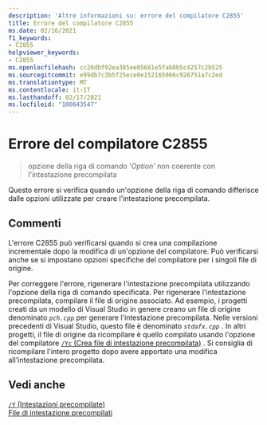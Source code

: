 ```yaml
---
description: 'Altre informazioni su: errore del compilatore C2855'
title: Errore del compilatore C2855
ms.date: 02/16/2021
f1_keywords:
- C2855
helpviewer_keywords:
- C2855
ms.openlocfilehash: cc26dbf92ea385ee05681e5fab8b5c4257c2b525
ms.sourcegitcommit: e99db7c3b5f25ece0e152165066c926751a7c2ed
ms.translationtype: MT
ms.contentlocale: it-IT
ms.lasthandoff: 02/17/2021
ms.locfileid: "100643547"
---
```

# <a name="compiler-error-c2855"></a>Errore del compilatore C2855

> opzione della riga di comando '*Option*' non coerente con l'intestazione precompilata

Questo errore si verifica quando un'opzione della riga di comando differisce dalle opzioni utilizzate per creare l'intestazione precompilata.

## <a name="remarks"></a>Commenti

L'errore C2855 può verificarsi quando si crea una compilazione incrementale dopo la modifica di un'opzione del compilatore. Può verificarsi anche se si impostano opzioni specifiche del compilatore per i singoli file di origine.

Per correggere l'errore, rigenerare l'intestazione precompilata utilizzando l'opzione della riga di comando specificata. Per rigenerare l'intestazione precompilata, compilare il file di origine associato. Ad esempio, i progetti creati da un modello di Visual Studio in genere creano un file di origine denominato *`pch.cpp`* per generare l'intestazione precompilata. Nelle versioni precedenti di Visual Studio, questo file è denominato *`stdafx.cpp`* . In altri progetti, il file di origine da ricompilare è quello compilato usando l'opzione del compilatore [ `/Yc` (Crea file di intestazione precompilata)](../../build/reference/yc-create-precompiled-header-file.md) . Si consiglia di ricompilare l'intero progetto dopo avere apportato una modifica all'intestazione precompilata.

## <a name="see-also"></a>Vedi anche

[`/Y` (Intestazioni precompilate)](../../build/reference/y-precompiled-headers.md)\
[File di intestazione precompilati](../../build/creating-precompiled-header-files.md)
